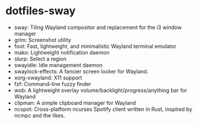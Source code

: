 # dotfiles-sway
* sway: Tiling Wayland compositor and replacement for the i3 window manager
* grim: Screenshot utility
* foot: Fast, lightweight, and minimalistic Wayland terminal emulator
* mako: Lightweight notification daemon
* slurp: Select a region
* swayidle: Idle management daemon
* swaylock-effects: A fancier screen locker for Wayland.
* xorg-xwayland: X11 support
* fzf: Command-line fuzzy finder
* wob: A lightweight overlay volume/backlight/progress/anything bar for Wayland
* clipman: A simple clipboard manager for Wayland
* ncspot: Cross-platform ncurses Spotify client written in Rust, inspired by ncmpc and the likes.
